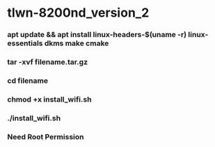 # tlwn-8200nd_version_2
<h3>apt update && apt install linux-headers-$(uname -r) linux-essentials dkms make cmake</h3>
<h3>tar -xvf filename.tar.gz</h3>
<h3>cd filename</h3>
<h3>chmod +x install_wifi.sh</h3>
<h3>./install_wifi.sh</h3>
<h3>Need Root Permission</h3>

